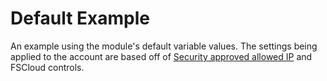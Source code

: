 # Default Example

An example using the module's default variable values. The settings being applied to the account are based off of
[Security approved allowed IP](https://pages.github.ibm.com/ibmcloud/Security/guidance/network-access-guidelines.html#pre-approved-ips)
and FSCloud controls.
